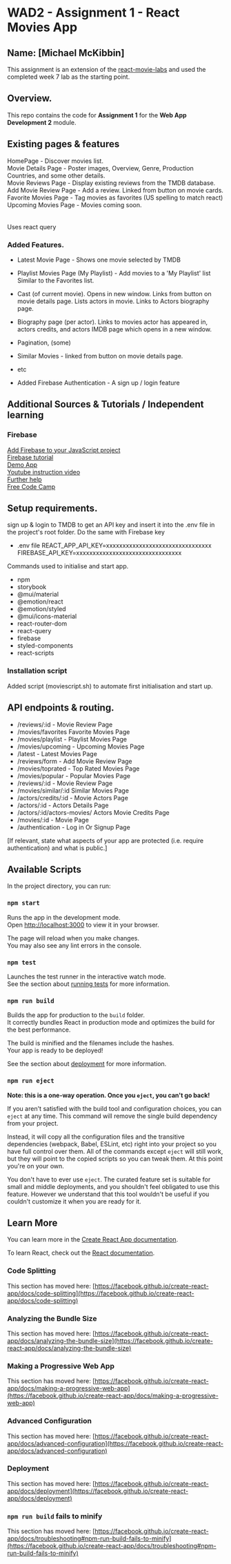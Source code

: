# WAD2 - Assignment 1 - React Movies App

## Name: [Michael McKibbin]

This assignment is an extension of the [react-movie-labs](https://github.com/MichaelMcKibbin/react-movie-labs.git) and used the completed week 7 lab as the starting point.

## Overview.

This repo contains the code for **Assignment 1** for the **Web App Development 2** module.

## Existing pages & features

HomePage - Discover movies list.<br>
Movie Details Page - Poster images, Overview, Genre, Production Countries, and some other details.<br>
Movie Reviews Page - Display existing reviews from the TMDB database.<br>
Add Movie Review Page - Add a review. Linked from button on movie cards. <br>
Favorite Movies Page - Tag movies as favorites (US spelling to match react)<br>
Upcoming Movies Page - Movies coming soon.<br>
<br>
<br>
Uses react query<br>

### Added Features.

- Latest Movie Page - Shows one movie selected by TMDB
- Playlist Movies Page (My Playlist) - Add movies to a 'My Playlist' list<br>
  Similar to the Favorites list.
- Cast (of current movie). Opens in new window. Links from button on movie details page.
  Lists actors in movie. Links to Actors biography page.
- Biography page (per actor).
  Links to movies actor has appeared in, actors credits, and actors IMDB page which opens in a new window.
- Pagination, (some)
- Similar Movies - linked from button on movie details page.

- etc
- Added Firebase Authentication - A sign up / login feature<br>

## Additional Sources & Tutorials / Independent learning

### Firebase<br>

[Add Firebase to your JavaScript project](https://firebase.google.com/docs/web/setup#add-sdk-and-initialize)<br>
[Firebase tutorial](https://console.firebase.google.com/u/0/project/wad2-assignment-1/authentication)<br>
[Demo App](https://console.firebase.google.com/u/0/project/fir-demo-project/overview)<br>
[Youtube instruction video](https://www.youtube.com/watch?v=p9pgI3Mg-So&t=24s)<br>
[Further help](https://github.com/machadop1407/react-firebase-authentication/tree/main)
<br>
[Free Code Camp](https://www.freecodecamp.org/news/use-firebase-authentication-in-a-react-app/)<br>

## Setup requirements.

sign up & login to TMDB to get an API key and insert it into the .env file in the project's root folder.
Do the same with Firebase key

- .env file
  REACT_APP_API_KEY=xxxxxxxxxxxxxxxxxxxxxxxxxxxxxxxx
  FIREBASE_API_KEY=xxxxxxxxxxxxxxxxxxxxxxxxxxxxxxxx

Commands used to initialise and start app.

- npm
- storybook
- @mui/material
- @emotion/react
- @emotion/styled
- @mui/icons-material
- react-router-dom
- react-query
- firebase
- styled-components
- react-scripts

### Installation script

Added script (moviescript.sh) to automate first initialisation and start up.

## API endpoints & routing.

- /reviews/:id - Movie Review Page
- /movies/favorites Favorite Movies Page
- /movies/playlist - Playlist Movies Page
- /movies/upcoming - Upcoming Movies Page
- /latest - Latest Movies Page
- /reviews/form - Add Movie Review Page
- /movies/toprated - Top Rated Movies Page
- /movies/popular - Popular Movies Page
- /reviews/:id - Movie Review Page
- /movies/similar/:id Similar Movies Page
- /actors/credits/:id - Movie Actors Page
- /actors/:id - Actors Details Page
- /actors/:id/actors-movies/ Actors Movie Credits Page
- /movies/:id - Movie Page
- /authentication - Log in Or Signup Page

[If relevant, state what aspects of your app are protected (i.e. require authentication) and what is public.]

## Available Scripts

In the project directory, you can run:

### `npm start`

Runs the app in the development mode.\
Open [http://localhost:3000](http://localhost:3000) to view it in your browser.

The page will reload when you make changes.\
You may also see any lint errors in the console.

### `npm test`

Launches the test runner in the interactive watch mode.\
See the section about [running tests](https://facebook.github.io/create-react-app/docs/running-tests) for more information.

### `npm run build`

Builds the app for production to the `build` folder.\
It correctly bundles React in production mode and optimizes the build for the best performance.

The build is minified and the filenames include the hashes.\
Your app is ready to be deployed!

See the section about [deployment](https://facebook.github.io/create-react-app/docs/deployment) for more information.

### `npm run eject`

**Note: this is a one-way operation. Once you `eject`, you can't go back!**

If you aren't satisfied with the build tool and configuration choices, you can `eject` at any time. This command will remove the single build dependency from your project.

Instead, it will copy all the configuration files and the transitive dependencies (webpack, Babel, ESLint, etc) right into your project so you have full control over them. All of the commands except `eject` will still work, but they will point to the copied scripts so you can tweak them. At this point you're on your own.

You don't have to ever use `eject`. The curated feature set is suitable for small and middle deployments, and you shouldn't feel obligated to use this feature. However we understand that this tool wouldn't be useful if you couldn't customize it when you are ready for it.

## Learn More

You can learn more in the [Create React App documentation](https://facebook.github.io/create-react-app/docs/getting-started).

To learn React, check out the [React documentation](https://reactjs.org/).

### Code Splitting

This section has moved here: [https://facebook.github.io/create-react-app/docs/code-splitting](https://facebook.github.io/create-react-app/docs/code-splitting)

### Analyzing the Bundle Size

This section has moved here: [https://facebook.github.io/create-react-app/docs/analyzing-the-bundle-size](https://facebook.github.io/create-react-app/docs/analyzing-the-bundle-size)

### Making a Progressive Web App

This section has moved here: [https://facebook.github.io/create-react-app/docs/making-a-progressive-web-app](https://facebook.github.io/create-react-app/docs/making-a-progressive-web-app)

### Advanced Configuration

This section has moved here: [https://facebook.github.io/create-react-app/docs/advanced-configuration](https://facebook.github.io/create-react-app/docs/advanced-configuration)

### Deployment

This section has moved here: [https://facebook.github.io/create-react-app/docs/deployment](https://facebook.github.io/create-react-app/docs/deployment)

### `npm run build` fails to minify

This section has moved here: [https://facebook.github.io/create-react-app/docs/troubleshooting#npm-run-build-fails-to-minify](https://facebook.github.io/create-react-app/docs/troubleshooting#npm-run-build-fails-to-minify)
